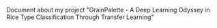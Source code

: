 Document about my project
"GrainPalette - A Deep Learning Odyssey in Rice Type Classification Through Transfer  Learning"
